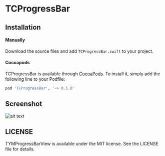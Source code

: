 # TCProgressBar
## Installation
#### Manually
Download the source files and add `TCProgressBar.swift` to your project.

#### Cocoapods
TCProgressBar is available through [CocoaPods](http://cocoapods.org). 
To install it, simply add the following line to your Podfile:

``` ruby
pod 'TCProgressBar', '~> 0.1.0'
```

## Screenshot
![alt text](https://github.com/talthent/TCProgressBar/blob/master/screenshot.png "TCProgressBar")

[logo]:  "TCProgressBar"

## LICENSE

TYMProgressBarView is available under the MIT license. See the LICENSE file for details.
